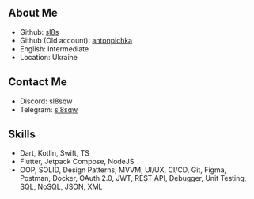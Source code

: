 ## About Me
- Github: [sl8s](https://github.com/sl8s)
- Github (Old account): [antonpichka](https://github.com/antonpichka)
- English: Intermediate
- Location: Ukraine
## Contact Me
- Discord: sl8sqw
- Telegram: [sl8sqw](https://t.me/sl8sqw)
## Skills
- Dart, Kotlin, Swift, TS
- Flutter, Jetpack Compose, NodeJS
- OOP, SOLID, Design Patterns, MVVM, UI/UX, CI/CD, Git, Figma, Postman, Docker, OAuth 2.0, JWT, REST API, Debugger, Unit Testing, SQL, NoSQL, JSON, XML
